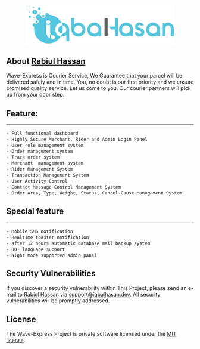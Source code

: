 <p align="center">
<a href="javascript:void();" target="_blank">
<img src="resources\assets\admin-assets\images\logo-dark.png" width="400"></a>
</p>

## About <a href="javascript:void();" target="_blank">Rabiul Hassan</a>

Wave-Express is Courier Service, We Guarantee that your parcel will be delivered safely and in time. You, no doubt is our first priority and we ensure promised quality service. Let us come to you. Our courier partners will pick up from your door step.

## Feature:

<hr/>

    - Full functional dashboard
    - Highly Secure Merchant, Rider and Admin Login Panel
    - User role management system
    - Order management system
    - Track order system
    - Merchant  management system
    - Rider Management System
    - Transaction Management System
    - User Activity Control
    - Contact Message Control Management System
    - Order Area, Type, Weight, Status, Cancel-Cause Management System

## Special feature

<hr/>

    - Mobile SMS notification
    - Realtime toaster notification
    - after 12 hours automatic database mail backup system
    - 80+ language support
    - Night mode supported admin panel

## Security Vulnerabilities

If you discover a security vulnerability within This Project, please send an e-mail to <a href="https://iqbalhasan.dev" target="_blank">Rabiul Hassan</a> via [support@iqbalhasan.dev](mailto:support@iqbalhasan.dev). All security vulnerabilities will be promptly addressed.

## License

The Wave-Express Project is private software licensed under the [MIT license](https://opensource.org/licenses/MIT).
